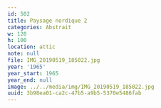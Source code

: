 ```yaml
---
id: 502
title: Paysage nordique 2
categories: Abstrait
w: 120
h: 100
location: attic
note: null
file: IMG_20190519_185022.jpg
year: '1965'
year_start: 1965
year_end: null
image: ../../media/img/IMG_20190519_185022.jpg
uuid: 3b98ea01-ca2c-47b5-a9b5-5370e5486fab
---
```


